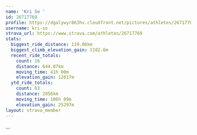 ```yaml
---
name: 'Kri So '
id: 26717769
profile: https://dgalywyr863hv.cloudfront.net/pictures/athletes/26717769/7761026/13/large.jpg
username: kri-so
strava_url: https://www.strava.com/athletes/26717769
stats:
  biggest_ride_distance: 119.06km
  biggest_climb_elevation_gain: 1102.6m
  recent_ride_totals:
    count: 16
    distance: 644.07km
    moving_time: 41h 00m
    elevation_gain: 12617m
  ytd_ride_totals:
    count: 63
    distance: 2056km
    moving_time: 106h 09m
    elevation_gain: 25297m
layout: strava_member
--- 
```

...
